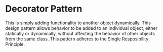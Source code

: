 # Decorator Pattern

This is simply adding functionality to another object dynamically. This design pattern allows behavior to be added to an individual object, either statically or dynamically, without affecting the behavior of other objects from the same class. This pattern adheres to the Single Resposibility Principle.

